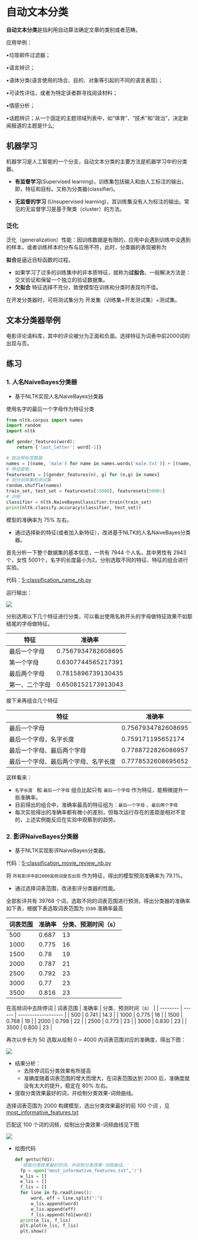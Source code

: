 # 自动文本分类

**自动文本分类**是指利用自动算法确定文章的类别或者范畴。

应用举例：

•垃圾邮件过滤器；

•语言辨识；

•语体分类(语言使用的场合、目的、对象等引起的不同的语言表现)；

•可读性评估，或者为特定读者群寻找阅读材料；

•情感分析；

•话题辨识；从一个固定的主题领域列表中，如“体育”、“技术”和“政治”，决定新闻报道的主题是什么;

##  机器学习

机器学习是人工智能的一个分支，自动文本分类的主要方法是机器学习中的分类器。

- **有监督学习**(Supervised learning)，训练集包括输入和由人工标注的输出，即，特征和目标。又称为分类器(classifier)。

- **无监督的学习** (Unsupervised learning)，其训练集没有人为标注的输出。常见的无监督学习是基于聚类（cluster）的方法。

###  泛化

泛化（generalization）性能：因训练数据是有限的，应用中会遇到训练中没遇到的样本，或者训练样本的分布与应用不符，此时，分类器的表现被称为

**拟合**是逼近目标函数的过程。

- 如果学习了过多的训练集中的非本质特征，就称为**过拟合**。一般解决方法是：交叉验证和保留一个独立的验证数据集。
- **欠拟合** 特征选择不充分，致使模型在训练和分类时表现均不佳。

在开发分类器时，可将测试集分为 开发集（训练集+开发测试集）+测试集。

## 文本分类器举例

电影评论语料库，其中的评论被分为正面和负面。选择特征为词表中前2000词的出现与否。

##  练习 

### 1. 人名NaiveBayes分类器

- 基于NLTK实现人名NaiveBayes分类器

使用名字的最后一个字母作为特征分类

```python
from nltk.corpus import names
import random
import nltk

def gender_features(word):
    return {'last_letter': word[-1]}

# 取出带标签数据
names = [(name, 'male') for name in names.words('male.txt')] + [(name, 'female') for name in names.words('female.txt')] 
# 特征提取
featuresets = [(gender_features(n), g) for (n,g) in names]  
# 划分训练集和测试集  
random.shuffle(names)
train_set, test_set = featuresets[:5000], featuresets[5000:] 
# 训练
classifier = nltk.NaiveBayesClassifier.train(train_set)  
print(nltk.classify.accuracy(classifier, test_set))
```

模型的准确率为 75% 左右。

- 通过选择新的特征(或者加入新特征），改进基于NLTK的人名NaiveBayes分类器。

首先分析一下整个数据集的基本信息，一共有 7944 个人名，其中男性有 2943 个，女性 5001个，名字的长度最小为2。分别选取不同的特征、特征的组合进行实验。

代码：[5-classification_name_nb.py](code/5-classification_name_nb.py)

运行输出：

![](imgs/l5-res.png)

分别选用以下几个特征进行分类，可以看出使用名称开头的字母做特征效果不如那结尾的字母做特征。

| 特征           | 准确率             |
| -------------- | ------------------ |
| 最后一个字母   | 0.7567934782608695 |
| 第一个字母     | 0.6307744565217391 |
| 最后两个字母   | 0.7815896739130435 |
| 第一、二个字母 | 0.6508152173913043 |

接下来再组合几个特征

| 特征                                 | 准确率             |
| ------------------------------------ | ------------------ |
| 最后一个字母                         | 0.7567934782608695 |
| 最后一个字母，名字长度               | 0.759171195652174  |
| 最后一个字母、最后两个字母           | 0.7788722826086957 |
| 最后一个字母、最后两个字母、名字长度 | 0.7778532608695652 |

这样看来：

- `名字长度 ` 和  `最后一个字母` 组合比起只有 `最后一个字母` 作为特征，能稍微提升一些准确率。
- 目前得出的组合中，准确率最高的特征组为：`最后一个字母` 、`最后两个字母`
- 每次实验得出的准确率都有微小的差别，但每次运行存在的差距是相对不变的，上述实例能反应在实验中观察到的趋势。

### 2. 影评NaiveBayes分类器

- 基于NLTK实现影评NaiveBayes分类器。

代码：[5-classification_movie_review_nb.py](code/5-classification_movie_review_nb.py)

将 `所有影评中前2000高频词是否出现` 作为特征，得出的模型预测准确率为 79.1%。

- 通过选择词表范围，改进影评分类器的性能。

全部影评共有 39768 个词，选取不同的词表范围进行预测，得出分类器的准确率如下表，根据下表选取词表范围为 `3500` 准确率最高

| 词表范围 | 准确率 | 分类、预测时间（s） |
| -------- | ------ | ------------------- |
| 500      | 0.687  | 13                  |
| 1000     | 0.775  | 16                  |
| 1500     | 0.78   | 19                  |
| 2000     | 0.787  | 21                  |
| 2500     | 0.792  | 23                  |
| 3000     | 0.77   | 23                  |
| 3500     | 0.816  | 23                  |

在高频词中去除停词
| 词表范围 | 准确率 | 分类、预测时间（s） |
| -------- | ------ | ------------------- |
| 500      | 0.741  | 14.3                |
| 1000     | 0.775  | 18                  |
| 1500     | 0.768  | 19                  |
| 2000     | 0.798  | 22                  |
| 2500     | 0.773  | 23                  |
| 3000     | 0.830  | 23                  |
| 3500     | 0.800  | 23                  |

再次以步长为 50 选取从绘制 0 ~ 4000 内词表范围对应的准确度，得出下图：

![](imgs/词表范围-准确度.png) 

- 结果分析：
  - 去除停词后分类效果有所提高
  - 准确度随着词表范围的增大而增大，在词表范围达到 2000 后，准确度就没有太大的提升，稳定在 80% 左右。
- 提取分类效果最好的词，并绘制分类效果-词频曲线。

选择词表范围为 2000 构建模型，选出分类效果最好的前 100 个词 ，见 [most_informative_features.txt](most_informative_features.txt)

匹配这 100 个词的词频，绘制出分类效果-词频曲线见下图

![](imgs/效果-词频.png)

- 绘图代码

  ```python
  def gettu(fd1):
  	'提取分类效果最好的词，并绘制分类效果-词频曲线。'
  	fp = open("most_informative_features.txt",'r')
  	w_lis = []
  	e_lis = []
  	f_lis = []
  	for line in fp.readlines():
  		word, eff = line.split(":")
  		w_lis.append(word)
  		e_lis.append(eff)
  		f_lis.append(fd1[word])
  	print(e_lis, f_lis)
  	plt.plot(e_lis, f_lis)
  	plt.show()
  ```